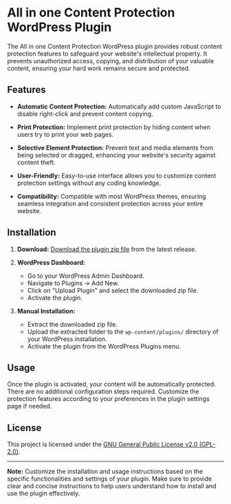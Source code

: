 # All in one Content Protection WordPress Plugin

The All in one Content Protection WordPress plugin provides robust content protection features to safeguard your website's intellectual property. It prevents unauthorized access, copying, and distribution of your valuable content, ensuring your hard work remains secure and protected.

## Features

- **Automatic Content Protection:** Automatically add custom JavaScript to disable right-click and prevent content copying.
  
- **Print Protection:** Implement print protection by hiding content when users try to print your web pages.

- **Selective Element Protection:** Prevent text and media elements from being selected or dragged, enhancing your website's security against content theft.

- **User-Friendly:** Easy-to-use interface allows you to customize content protection settings without any coding knowledge.

- **Compatibility:** Compatible with most WordPress themes, ensuring seamless integration and consistent protection across your entire website.

## Installation

1. **Download:** [Download the plugin zip file](https://github.com/Finland93/AllInOneContentProtection/releases/tag/WordPressPlugin) from the latest release.

2. **WordPress Dashboard:**
    - Go to your WordPress Admin Dashboard.
    - Navigate to Plugins -> Add New.
    - Click on "Upload Plugin" and select the downloaded zip file.
    - Activate the plugin.

3. **Manual Installation:**
    - Extract the downloaded zip file.
    - Upload the extracted folder to the `wp-content/plugins/` directory of your WordPress installation.
    - Activate the plugin from the WordPress Plugins menu.

## Usage

Once the plugin is activated, your content will be automatically protected. There are no additional configuration steps required. Customize the protection features according to your preferences in the plugin settings page if needed.


## License

This project is licensed under the [GNU General Public License v2.0 (GPL-2.0)](LICENSE).

---

**Note:** Customize the installation and usage instructions based on the specific functionalities and settings of your plugin. Make sure to provide clear and concise instructions to help users understand how to install and use the plugin effectively.
